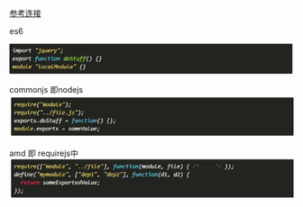 [参考连接](http://www.yl1001.com/group_article/8041472449293730.htm)  


es6

![](./pic/es6.jpg)

commonjs 即nodejs
![](./pic/commonjs.jpg)

amd  即 requirejs中
![](./pic/amd.jpg)